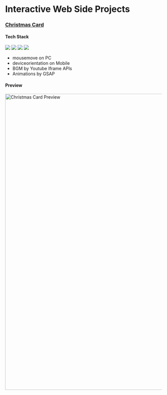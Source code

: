 # Interactive Web Side Projects

### [Christmas Card](https://christmas-card-2023.vercel.app/)
#### Tech Stack
<img src="https://img.shields.io/badge/HTML5-E34F26?style=flat&logo=html5&logoColor=white" /> <img src="https://img.shields.io/badge/JavaScript-F7DF1E?style=flat&logo=javascript&logoColor=white" /> <img src="https://img.shields.io/badge/Sass-CC6699?style=flat&logo=sass&logoColor=white" /> <img src="https://img.shields.io/badge/GSAP-000000?style=flat&logo=greensock&logoColor=88CE02" />

- mousemove on PC
- deviceorientation on Mobile
- BGM by Youtube Iframe APIs
- Animations by GSAP


#### Preview
<img width="951" alt="Christmas Card Preview" src="https://github.com/SoleiI/Interactive_Web/assets/76639061/a9bb6ebb-1a8b-463f-a3a8-4e28c0ec5caf">
